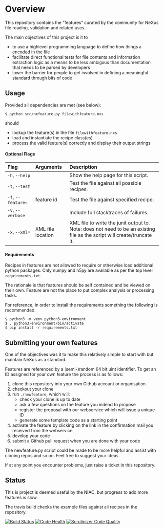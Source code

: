 # Overview

This repository contains the "features" curated by the community for 
NeXus file reading, validation and related uses.

The main objectives of this project is it to 
* to use a highlevel programming language to define how things a encoded in the file
* facilitate direct functional tests for file contents and information extraction logic 
  as a means to be less ambigous than documentation that needs to be parsed by developers
* lower the barrier for people to get involved in defining a meaningful standard 
  through bits of code
  
## Usage

Provided all dependencies are met (see below):

    $ python src/nxfeature.py filewithfeature.nxs

should
* lookup the feature(s) in the file `filewithfeature.nxs`
* load and instantiate the recipe class(es)
* process the valid feature(s) correctly and display their output strings

#### Optional Flags
| Flag               | Arguments           | Description                                   |
|:------------------ |:--------------------|:----------------------------------------------|
| `-h`, `--help`     |                     | Show the help page for this script.           |
| `-t`, `--test`     |                     | Test the file against all possible recipes.   |
| `-f`, `--feature=` | feature id          | Test the file against specified recipe.       |
| `-v`, `--verbose`  |                     | Include full stacktraces of failures.         |
| `-x`, `--xml=`     | XML file location   | XML file to write the junit output to. Note: does not need to be an existing file as the script will create/truncate it.|

#### Requirements

Recipes in features are not allowed to require or otherwise load additional python packages.
Only numpy and h5py are available as per the top level `requirements.txt`. 

The rationale is that features should be self contained and be viewed on their own.
Feature are not the place to put complex analysis or processing tasks.

For reference, in order to install the requirements something the following is recommended:

    $ python3 -m venv python3-environment
    $ . python3-environment/bin/activate
    $ pip install -r requirements.txt 

## Submitting your own features

One of the objectives was it to make this relatively simple to start with but maintain NeXus as a standard.

Features are referenced by a (semi-)random 64 bit uint identifier. To get an ID assigned for your own feature the process is as follows:

1. clone this repository into your own Github account or organisation.
2. checkout your clone 
3. run `./newfeature`, which will:
    * check your clone is up to date 
    * ask a few questions on the feature you indend to propose
    * register the proposal with our webservice which will issue a unique ID
    * generate some template code as a starting point
5. activate the feature by clicking on the link in the confirmation mail you received from the webservice
4. develop your code
6. submit a Github pull request when you are done with your code

The newfeature.py script could be made to be more helpful and assist with cloning repos and so on.
Feel free to suggest your ideas.

If at any point you encounter problems, just raise a ticket in this repository.

## Status

This is project is deemed useful by the NIAC, but progress to add more features is slow.

The travis build checks the example files against all recipes in the repository.

[![Build Status](https://travis-ci.org/nexusformat/features.svg?branch=master)](https://travis-ci.org/nexusformat/features)
[![Code Health](https://landscape.io/github/nexusformat/features/master/landscape.svg?style=flat)](https://landscape.io/github/nexusformat/features/master)
[![Scrutinizer Code Quality](https://scrutinizer-ci.com/g/nexusformat/features/badges/quality-score.png?b=master)](https://scrutinizer-ci.com/g/nexusformat/features/?branch=master)